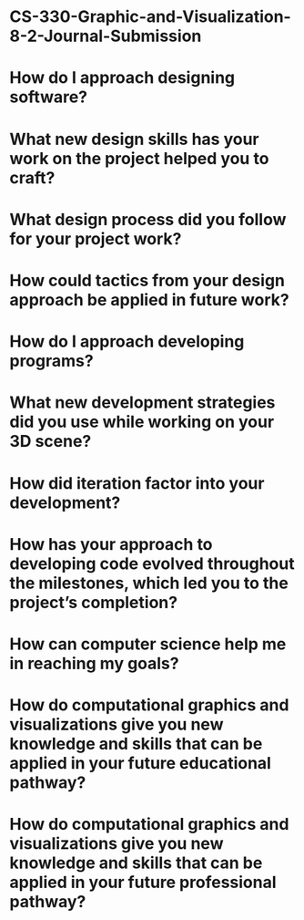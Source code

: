 # CS-330-Graphic-and-Visualization-8-2-Journal-Submission

# How do I approach designing software?

# What new design skills has your work on the project helped you to craft?

# What design process did you follow for your project work?

# How could tactics from your design approach be applied in future work?

# How do I approach developing programs?

# What new development strategies did you use while working on your 3D scene?

# How did iteration factor into your development?

# How has your approach to developing code evolved throughout the milestones, which led you to the project’s completion?

# How can computer science help me in reaching my goals?

# How do computational graphics and visualizations give you new knowledge and skills that can be applied in your future educational pathway?

# How do computational graphics and visualizations give you new knowledge and skills that can be applied in your future professional pathway?
